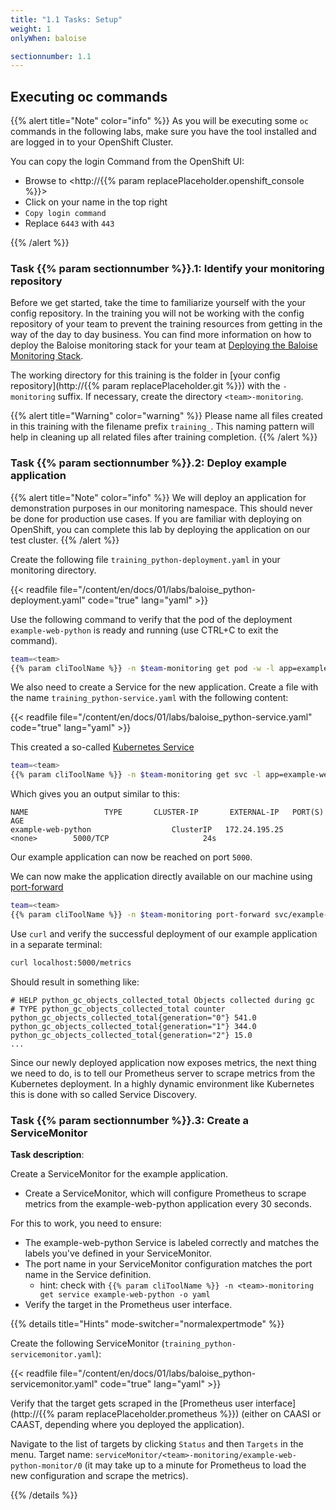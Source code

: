```yaml
---
title: "1.1 Tasks: Setup"
weight: 1
onlyWhen: baloise

sectionnumber: 1.1
---
```


## Executing oc commands

{{% alert title="Note" color="info" %}}
As you will be executing some `oc` commands in the following labs, make sure you have the tool installed and are logged in to your OpenShift Cluster.

You can copy the login Command from the OpenShift UI:

* Browse to <http://{{% param replacePlaceholder.openshift_console %}}>
* Click on your name in the top right
* `Copy login command`
* Replace `6443` with `443`

{{% /alert %}}


### Task {{% param sectionnumber %}}.1: Identify your monitoring repository

Before we get started, take the time to familiarize yourself with the your config repository. In the training you will not be working with the config repository of your team to prevent the training resources from getting in the way of the day to day business. You can find more information on how to deploy the Baloise monitoring stack for your team at [Deploying the Baloise Monitoring Stack](https://confluence.baloisenet.com/atlassian/display/BALMATE/01+-+Deploying+the+Baloise+Monitoring+Stack).

The working directory for this training is the folder in [your config repository](http://{{% param replacePlaceholder.git %}}) with the `-monitoring` suffix. If necessary, create the directory `<team>-monitoring`.

{{% alert title="Warning" color="warning" %}}
Please name all files created in this training with the filename prefix `training_`. This naming pattern will help in cleaning up all related files after training completion.
{{% /alert %}}

### Task {{% param sectionnumber %}}.2: Deploy example application

{{% alert title="Note" color="info" %}}
We will deploy an application for demonstration purposes in our monitoring namespace. This should never be done for production use cases. If you are familiar with deploying on OpenShift, you can complete this lab by deploying the application on our test cluster.
{{% /alert %}}

Create the following file `training_python-deployment.yaml` in your monitoring directory.

{{< readfile file="/content/en/docs/01/labs/baloise_python-deployment.yaml" code="true" lang="yaml" >}}

Use the following command to verify that the pod of the deployment `example-web-python` is ready and running (use CTRL+C to exit the command).

```bash
team=<team>
{{% param cliToolName %}} -n $team-monitoring get pod -w -l app=example-web-python
```

We also need to create a Service for the new application. Create a file with the name `training_python-service.yaml` with the following content:

{{< readfile file="/content/en/docs/01/labs/baloise_python-service.yaml" code="true" lang="yaml" >}}

This created a so-called [Kubernetes Service](https://kubernetes.io/docs/concepts/services-networking/service/)

```bash
team=<team>
{{% param cliToolName %}} -n $team-monitoring get svc -l app=example-web-python
```

Which gives you an output similar to this:

```
NAME                 TYPE       CLUSTER-IP       EXTERNAL-IP   PORT(S)          AGE
example-web-python                  ClusterIP   172.24.195.25    <none>        5000/TCP                     24s
```

Our example application can now be reached on port `5000`.

We can now make the application directly available on our machine using [port-forward](https://kubernetes.io/docs/tasks/access-application-cluster/port-forward-access-application-cluster/)

```bash
team=<team>
{{% param cliToolName %}} -n $team-monitoring port-forward svc/example-web-python 5000
```

Use `curl` and verify the successful deployment of our example application in a separate terminal:

```bash
curl localhost:5000/metrics
```

Should result in something like:

```
# HELP python_gc_objects_collected_total Objects collected during gc
# TYPE python_gc_objects_collected_total counter
python_gc_objects_collected_total{generation="0"} 541.0
python_gc_objects_collected_total{generation="1"} 344.0
python_gc_objects_collected_total{generation="2"} 15.0
...
```

Since our newly deployed application now exposes metrics, the next thing we need to do, is to tell our Prometheus server to scrape metrics from the Kubernetes deployment. In a highly dynamic environment like Kubernetes this is done with so called Service Discovery.

### Task {{% param sectionnumber %}}.3: Create a ServiceMonitor

**Task description**:

Create a ServiceMonitor for the example application.

* Create a ServiceMonitor, which will configure Prometheus to scrape metrics from the example-web-python application every 30 seconds.

For this to work, you need to ensure:

* The example-web-python Service is labeled correctly and matches the labels you've defined in your ServiceMonitor.
* The port name in your ServiceMonitor configuration matches the port name in the Service definition.
  * hint: check with `{{% param cliToolName %}} -n <team>-monitoring get service example-web-python -o yaml`
* Verify the target in the Prometheus user interface.

{{% details title="Hints" mode-switcher="normalexpertmode" %}}

Create the following ServiceMonitor (`training_python-servicemonitor.yaml`):

{{< readfile file="/content/en/docs/01/labs/baloise_python-servicemonitor.yaml" code="true" lang="yaml" >}}

Verify that the target gets scraped in the [Prometheus user interface](http://{{% param replacePlaceholder.prometheus %}}) (either on CAASI or CAAST, depending where you deployed the application).

Navigate to the list of targets by clicking `Status` and then `Targets` in the menu. Target name: `serviceMonitor/<team>-monitoring/example-web-python-monitor/0` (it may take up to a minute for Prometheus to load the new
configuration and scrape the metrics).

{{% /details %}}

